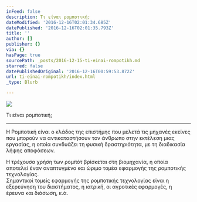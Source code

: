 ```yaml
---
inFeed: false
description: Τι είναι ρομποτική;
dateModified: '2016-12-16T02:01:34.685Z'
datePublished: '2016-12-16T02:01:35.793Z'
title: ''
author: []
publisher: {}
via: {}
hasPage: true
sourcePath: _posts/2016-12-15-ti-einai-rompotikh.md
starred: false
datePublishedOriginal: '2016-12-16T00:59:53.872Z'
url: ti-einai-rompotikh/index.html
_type: Blurb

---
```

![](https://the-grid-user-content.s3-us-west-2.amazonaws.com/5c3cbd35-a3e4-469d-9788-be241ec3a66a.gif)

Τι είναι ρομποτική;

---

Η Ρομποτική είναι ο κλάδος της επιστήμης που μελετά τις μηχανές εκείνες που μπορούν να αντικαταστήσουν τον άνθρωπο στην εκτέλεση μιας εργασίας, η οποία συνδυάζει τη φυσική δραστηριότητα, με τη διαδικασία λήψης αποφάσεων.

Η τρέχουσα χρήση των ρομπότ βρίσκεται στη βιομηχανία, η οποία αποτελεί έναν αναπτυγμένο και ώριμο τομέα εφαρμογής της ρομποτικής τεχνολογίας.  
Σημαντικοί τομείς εφαρμογής της ρομποτικής τεχνολογίας είναι η εξερεύνηση του διαστήματος, η ιατρική, οι αγροτικές εφαρμογές, η έρευνα και διάσωση, κ.ά.